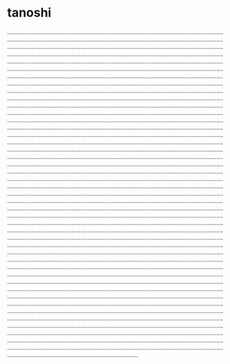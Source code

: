 # tanoshi
...........................................................................................................................................................................................................................................................................................................................................................................................................................................................................................................................................................................................................................................................................................................................................................................................................................................................................................................................................................................................................................................................................................................................................................................................................................................................................................................................................................................................................................................................................................................................................................................................................................................................................................................................................................................................................................................................................................................................................................................................................................................................................................................................................................................................................................................................................................................................................................................................................................................................................................................................................................................................................................................................................................................................................................................................................................................................................................................................................................................................................................................................................................................................................................................................................................................................................................................................................................................................................................................................................................................................................................................................................................................................................................................................................................................................................................................................................................................................................................................................................................................................................................................................................................................................................................................................................................................................................................................................................................................................................................................................................................................................................................................................................................................................................................................................................................................................................................................................................................................................................................................................................................................................................................................................................................................................................................................................................................................................................................................................................................................................................................................................................................................................................................................................................................